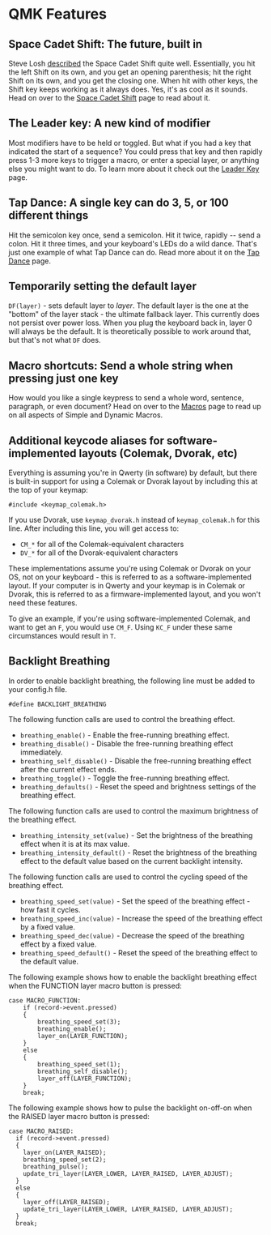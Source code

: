 # QMK Features


## Space Cadet Shift: The future, built in

Steve Losh [described](http://stevelosh.com/blog/2012/10/a-modern-space-cadet/) the Space Cadet Shift quite well. Essentially, you hit the left Shift on its own, and you get an opening parenthesis; hit the right Shift on its own, and you get the closing one. When hit with other keys, the Shift key keeps working as it always does. Yes, it's as cool as it sounds. Head on over to the [Space Cadet Shift](space_cadet_shift.md) page to read about it.

## The Leader key: A new kind of modifier

Most modifiers have to be held or toggled. But what if you had a key that indicated the start of a sequence? You could press that key and then rapidly press 1-3 more keys to trigger a macro, or enter a special layer, or anything else you might want to do. To learn more about it check out the [Leader Key](feature_leader_key.md) page.

## Tap Dance: A single key can do 3, 5, or 100 different things

Hit the semicolon key once, send a semicolon. Hit it twice, rapidly -- send a colon. Hit it three times, and your keyboard's LEDs do a wild dance. That's just one example of what Tap Dance can do. Read more about it on the [Tap Dance](tap_dance.md) page.

## Temporarily setting the default layer

`DF(layer)` - sets default layer to _layer_. The default layer is the one at the "bottom" of the layer stack - the ultimate fallback layer. This currently does not persist over power loss. When you plug the keyboard back in, layer 0 will always be the default. It is theoretically possible to work around that, but that's not what `DF` does.

## Macro shortcuts: Send a whole string when pressing just one key

How would you like a single keypress to send a whole word, sentence, paragraph, or even document? Head on over to the [Macros](macros.md) page to read up on all aspects of Simple and Dynamic Macros.

## Additional keycode aliases for software-implemented layouts \(Colemak, Dvorak, etc\)

Everything is assuming you're in Qwerty \(in software\) by default, but there is built-in support for using a Colemak or Dvorak layout by including this at the top of your keymap:

```
#include <keymap_colemak.h>
```

If you use Dvorak, use `keymap_dvorak.h` instead of `keymap_colemak.h` for this line. After including this line, you will get access to:

* `CM_*` for all of the Colemak-equivalent characters
* `DV_*` for all of the Dvorak-equivalent characters

These implementations assume you're using Colemak or Dvorak on your OS, not on your keyboard - this is referred to as a software-implemented layout. If your computer is in Qwerty and your keymap is in Colemak or Dvorak, this is referred to as a firmware-implemented layout, and you won't need these features.

To give an example, if you're using software-implemented Colemak, and want to get an `F`, you would use `CM_F`. Using `KC_F` under these same circumstances would result in `T`.

## Backlight Breathing

In order to enable backlight breathing, the following line must be added to your config.h file.

```
#define BACKLIGHT_BREATHING
```

The following function calls are used to control the breathing effect.

* `breathing_enable()` - Enable the free-running breathing effect.
* `breathing_disable()` - Disable the free-running breathing effect immediately.
* `breathing_self_disable()` - Disable the free-running breathing effect after the current effect ends.
* `breathing_toggle()` - Toggle the free-running breathing effect.
* `breathing_defaults()` - Reset the speed and brightness settings of the breathing effect.

The following function calls are used to control the maximum brightness of the breathing effect.

* `breathing_intensity_set(value)` - Set the brightness of the breathing effect when it is at its max value.
* `breathing_intensity_default()` - Reset the brightness of the breathing effect to the default value based on the current backlight intensity.

The following function calls are used to control the cycling speed of the breathing effect.

* `breathing_speed_set(value)` - Set the speed of the breathing effect - how fast it cycles.
* `breathing_speed_inc(value)` - Increase the speed of the breathing effect by a fixed value.
* `breathing_speed_dec(value)` - Decrease the speed of the breathing effect by a fixed value.
* `breathing_speed_default()` - Reset the speed of the breathing effect to the default value.

The following example shows how to enable the backlight breathing effect when the FUNCTION layer macro button is pressed:

```
case MACRO_FUNCTION:
    if (record->event.pressed)
    {
        breathing_speed_set(3);
        breathing_enable();
        layer_on(LAYER_FUNCTION);
    }
    else
    {
        breathing_speed_set(1);
        breathing_self_disable();
        layer_off(LAYER_FUNCTION);
    }
    break;
```

The following example shows how to pulse the backlight on-off-on when the RAISED layer macro button is pressed:

```
case MACRO_RAISED:
  if (record->event.pressed)
  {
    layer_on(LAYER_RAISED);
    breathing_speed_set(2);
    breathing_pulse();
    update_tri_layer(LAYER_LOWER, LAYER_RAISED, LAYER_ADJUST);
  }
  else
  {
    layer_off(LAYER_RAISED);
    update_tri_layer(LAYER_LOWER, LAYER_RAISED, LAYER_ADJUST);
  }
  break;
```